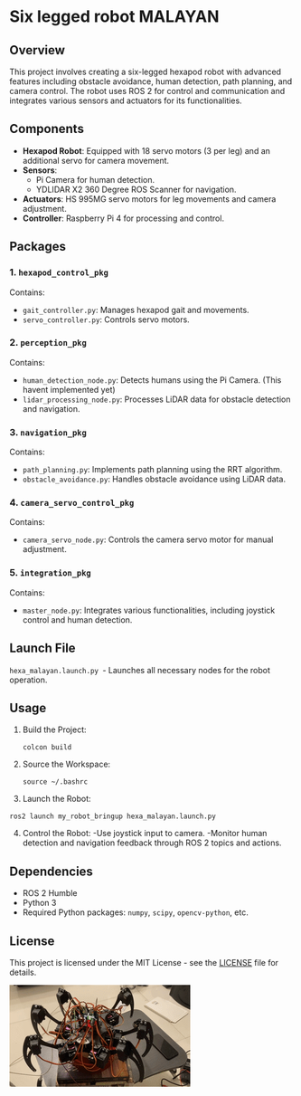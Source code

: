 # Six legged robot MALAYAN

## Overview

This project involves creating a six-legged hexapod robot with advanced features including obstacle avoidance, human detection, path planning, and camera control. The robot uses ROS 2 for control and communication and integrates various sensors and actuators for its functionalities.

## Components

- **Hexapod Robot**: Equipped with 18 servo motors (3 per leg) and an additional servo for camera movement.
- **Sensors**: 
  - Pi Camera for human detection.
  - YDLIDAR X2 360 Degree ROS Scanner for navigation.
- **Actuators**: HS 995MG servo motors for leg movements and camera adjustment.
- **Controller**: Raspberry Pi 4 for processing and control.

## Packages

### 1. `hexapod_control_pkg`
Contains:
- `gait_controller.py`: Manages hexapod gait and movements.
- `servo_controller.py`: Controls servo motors.

### 2. `perception_pkg`
Contains:
- `human_detection_node.py`: Detects humans using the Pi Camera. (This havent implemented yet)
- `lidar_processing_node.py`: Processes LiDAR data for obstacle detection and navigation.

### 3. `navigation_pkg`
Contains:
- `path_planning.py`: Implements path planning using the RRT algorithm.
- `obstacle_avoidance.py`: Handles obstacle avoidance using LiDAR data.

### 4. `camera_servo_control_pkg`
Contains:
- `camera_servo_node.py`: Controls the camera servo motor for manual adjustment.

### 5. `integration_pkg`
Contains:
- `master_node.py`: Integrates various functionalities, including joystick control and human detection.

## Launch File

`hexa_malayan.launch.py `- Launches all necessary nodes for the robot operation. 

## Usage
1. Build the Project:
   ```
   colcon build
   ```
2. Source the Workspace:
   ```
   source ~/.bashrc
   ```
3. Launch the Robot:
  ```
  ros2 launch my_robot_bringup hexa_malayan.launch.py
  ```
4. Control the Robot:
    -Use joystick input to camera.
    -Monitor human detection and navigation feedback through ROS 2 topics and actions.

## Dependencies
- ROS 2 Humble
- Python 3
- Required Python packages: `numpy`, `scipy`, `opencv-python`, etc.

## License
This project is licensed under the MIT License - see the [LICENSE](LICENSE) file for details.












![Hexapod Search and Rescue Robot](Hexapod.gif)
